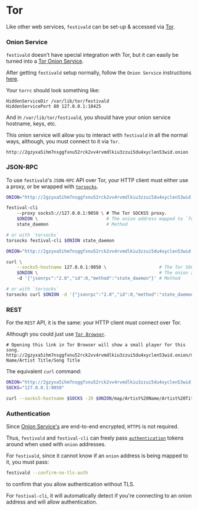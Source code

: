 # Tor
Like other web services, `festivald` can be set-up & accessed via [Tor](https://torproject.org).

### Onion Service
`festivald` doesn't have special integration with Tor, but it can easily be turned into a [Tor Onion Service](https://community.torproject.org/onion-services/).

After getting `festivald` setup normally, follow the `Onion Service` instructions [here](https://community.torproject.org/onion-services/setup/).

Your `torrc` should look something like:
```plaintext
HiddenServiceDir /var/lib/tor/festivald
HiddenServicePort 80 127.0.0.1:18425
```
And in `/var/lib/tor/festivald`, you should have your onion service hostname, keys, etc.

This onion service will allow you to interact with `festivald` in all the normal ways, although, you must connect to it via `Tor`.
```http
http://2gzyxa5ihm7nsggfxnu52rck2vv4rvmdlkiu3zzui5du4xyclen53wid.onion
```

### JSON-RPC
To use `festivald`'s `JSON-RPC` API over Tor, your HTTP client must either use a proxy, or be wrapped with [`torsocks`](https://support.torproject.org/glossary/torsocks).
```bash
ONION="http://2gzyxa5ihm7nsggfxnu52rck2vv4rvmdlkiu3zzui5du4xyclen53wid.onion"

festival-cli
	--proxy socks5://127.0.0.1:9050 \ # The Tor SOCKS5 proxy.
	$ONION \                          # The onion address mapped to `festivald`
	state_daemon                      # Method

# or with `torsocks`
torsocks festival-cli $ONION state_daemon
```
```bash
ONION="http://2gzyxa5ihm7nsggfxnu52rck2vv4rvmdlkiu3zzui5du4xyclen53wid.onion"

curl \
	--socks5-hostname 127.0.0.1:9050 \                    # The Tor SOCKS5 proxy.
	$ONION \                                              # The onion address mapped to `festivald`
	-d '{"jsonrpc":"2.0","id":0,"method":"state_daemon"}' # Method

# or with `torsocks`
torsocks curl $ONION -d '{"jsonrpc":"2.0","id":0,"method":"state_daemon"}'
```

### REST
For the `REST` API, it is the same: your HTTP client must connect over Tor.

Although you could just use [`Tor Browser`](https://www.torproject.org/download/).
```http
# Opening this link in Tor Browser will show a small player for this song.
http://2gzyxa5ihm7nsggfxnu52rck2vv4rvmdlkiu3zzui5du4xyclen53wid.onion/map/Artist Name/Artist Title/Song Title
```

The equivalent `curl` command:
```bash
ONION="http://2gzyxa5ihm7nsggfxnu52rck2vv4rvmdlkiu3zzui5du4xyclen53wid.onion"
SOCKS="127.0.0.1:9050"

curl --socks5-hostname $SOCKS -JO $ONION/map/Artist%20Name/Artist%20Title/Song%20Title
```

### Authentication
Since [Onion Service's](https://community.torproject.org/onion-services/overview/) are end-to-end encrypted, `HTTPS` is not required.

Thus, `festivald` and `festival-cli` can freely pass [`authentication`](/config.md) tokens around when used with `onion` addresses.

For `festivald`, since it cannot know if an `onion` address is being mapped to it, you must pass:
```bash
festivald --confirm-no-tls-auth
```
to confirm that you allow authentication without TLS.

For `festival-cli`, it will automatically detect if you're connecting to an onion address and will allow authentication.
